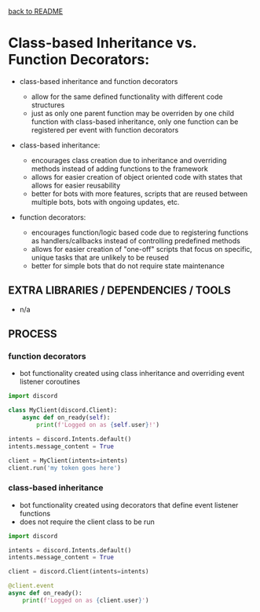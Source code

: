 [back to README](README.md)
# Class-based Inheritance vs. Function Decorators:
- class-based inheritance and function decorators
    - allow for the same defined functionality with different code structures
    - just as only one parent function may be overriden by one child function with class-based inheritance, only one function can be registered per event with function decorators

- class-based inheritance:
    - encourages class creation due to inheritance and overriding methods instead of adding functions to the framework
    - allows for easier creation of object oriented code with states that allows for easier reusability
    - better for bots with more features, scripts that are reused between multiple bots, bots with ongoing updates, etc.

- function decorators:
    - encourages function/logic based code due to registering functions as handlers/callbacks instead of controlling predefined methods
    - allows for easier creation of "one-off" scripts that focus on specific, unique tasks that are unlikely to be reused
    - better for simple bots that do not require state maintenance 


## EXTRA LIBRARIES / DEPENDENCIES / TOOLS
- n/a


## PROCESS
### function decorators
- bot functionality created using class inheritance and overriding event listener coroutines
```py
import discord

class MyClient(discord.Client):
    async def on_ready(self):
        print(f'Logged on as {self.user}!')

intents = discord.Intents.default()
intents.message_content = True

client = MyClient(intents=intents)
client.run('my token goes here')
```

### class-based inheritance
- bot functionality created using decorators that define event listener functions
- does not require the client class to be run

```py
import discord

intents = discord.Intents.default()
intents.message_content = True

client = discord.Client(intents=intents)

@client.event
async def on_ready():
    print(f'Logged on as {client.user}')
```

